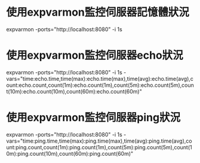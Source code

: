 # 使用expvarmon監控伺服器記憶體狀況
expvarmon -ports="http://localhost:8080" -i 1s

# 使用expvarmon監控伺服器echo狀況
expvarmon -ports="http://localhost:8080" -i 1s -vars="time:echo.time,time(max):echo.time(max),time(avg):echo.time(avg),count:echo.count,count(1m):echo.count(1m),count(5m):echo.count(5m),count(10m):echo.count(10m),count(60m):echo.count(60m)"

# 使用expvarmon監控伺服器ping狀況
expvarmon -ports="http://localhost:8080" -i 1s -vars="time:ping.time,time(max):ping.time(max),time(avg):ping.time(avg),count:ping.count,count(1m):ping.count(1m),count(5m):ping.count(5m),count(10m):ping.count(10m),count(60m):ping.count(60m)"